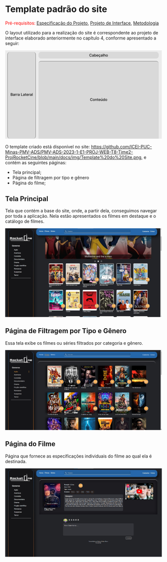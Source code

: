 # Template padrão do site

<span style="color:red">Pré-requisitos: <a href="2-Especificação do Projeto.md"> Especificação do Projeto</a></span>, <a href="3-Projeto de Interface.md"> Projeto de Interface</a>, <a href="4-Metodologia.md"> Metodologia</a>

O layout utilizado para a realização do site é correspondente ao projeto de interface elaborado anteriormente no capítulo 4, conforme apresentado a seguir:

<img src="./img/Template do Site.png">

O template criado está disponível no site: https://github.com/ICEI-PUC-Minas-PMV-ADS/PMV-ADS-2023-1-E1-PROJ-WEB-T8-Time2-ProjRocketCine/blob/main/docs/img/Template%20do%20Site.png, e contém as seguintes páginas:

* Tela principal;
* Página de filtragem por tipo e gênero
* Página do filme;

## Tela Principal

Tela que contém a base do site, onde, a partir dela, conseguimos navegar por toda a aplicação. Nela estão apresentados os filmes em destaque e o catálogo de filmes.

<img src="./img/PaginaPrincipal.png">

## Página de Filtragem por Tipo e Gênero

Essa tela exibe os filmes ou séries filtrados por categoria e gênero.

<img src="./img/PaginaFiltragem.png">

## Página do Filme

Página que fornece as especificações individuais do filme ao qual ela é destinada.

<img src="./img/Pagina_Filme.png">
